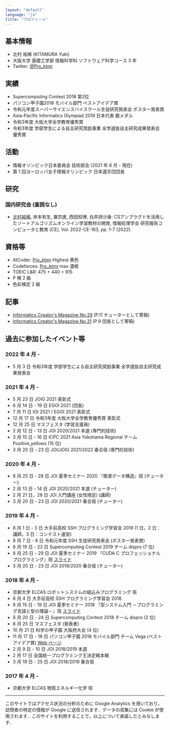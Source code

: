 ```yaml
---
layout: "default"
language: "ja"
title: "プロフィール"
---
```


## 基本情報

- 北村 祐稀 (KITAMURA Yuki)
- 大阪大学 基礎工学部 情報科学科 ソフトウェア科学コース 3 年
- Twitter: [@Pro_ktmr](https://twitter.com/Pro_ktmr)

## 実績

- Supercomputing Contest 2018 第2位
- パソコン甲子園2018 モバイル部門 ベストアイデア賞
- 令和元年度スーパーサイエンスハイスクール生徒研究発表会 ポスター発表賞
- Asia-Pacific Informatics Olympiad 2019 日本代表 銀メダル
- 令和3年度 大阪大学全学教育優秀賞
- 令和3年度 学部学生による自主研究奨励事業 全学選抜自主研究成果発表会 優秀賞

## 活動

- 情報オリンピック日本委員会 技術部会 (2021 年 6 月 - 現在)
- 第 1 回ヨーロッパ女子情報オリンピック 日本選手団団長

## 研究

### 国内研究会 (査読なし)

- <u>北村祐稀</u>, 岸本有生, 兼宗進, 西田知博, 白井詩沙香: CSアンプラグドを活用したソートアルゴリズムオンライン学習教材の開発, 情報処理学会 研究報告コンピュータと教育 (CE), Vol. 2022-CE-163, pp. 1-7 (2022).

## 資格等

- AtCoder: [Pro_ktmr](https://atcoder.jp/users/Pro_ktmr) Highest 黄色
- Codeforces: [Pro_ktmr](https://codeforces.com/profile/Pro_ktmr) max 濃橙
- TOEIC L&R: 475 + 440 = 915
- P 検 2 級
- 色彩検定 2 級

## 記事

- [Informatics Creator's Magazine No.29](https://www.ioi-jp.org/documents/newsletter/NewsletterNo29.pdf) (P.11 チューターとして寄稿)
- [Informatics Creator's Magazine No.31](https://www.ioi-jp.org/documents/newsletter/NewsletterNo31.pdf) (P.9 団長として寄稿)

## 過去に参加したイベント等

### 2022 年 4 月 -

- 5 月 3 日 令和3年度 学部学生による自主研究奨励事業 全学選抜自主研究成果発表会

### 2021 年 4 月 -

- 5 月 23 日 JOIG 2021 表彰式
- 6 月 14 日 - 19 日 EGOI 2021 (団長)
- 7 月 11 日 IOI 2021 / EGOI 2021 表彰式
- 12 月 17 日 令和3年度 大阪大学全学教育優秀賞 表彰式
- 12 月 25 日 マスフェスタ (学習支援員)
- 2 月 12 日 - 13 日 JOI 2020/2021 本選 (専門的技術)
- 3 月 15 日 - 16 日 ICPC 2021 Asia Yokohama Regional チーム Positive_yellows (15 位)
- 3 月 20 日 - 23 日 JOI/JOIG 2021/2022 春合宿 (専門的技術)

### 2020 年 4 月 -

- 8 月 25 日 - 28 日 JOI 夏季セミナー 2020 『簡潔データ構造』班 (チューター)
- 2 月 13 日 - 14 日 JOI 2020/2021 本選 (チューター)
- 2 月 21 日，28 日 JOI 入門講座 (女性限定) (講師)
- 3 月 20 日 - 23 日 JOI 2020/2021 春合宿 (チューター)

### 2019 年 4 月 -

- 8 月 1 日 - 3 日 大手前高校 SSH プログラミング学習会 2019 (1 日，2 日：講師，3 日：コンテスト運営)
- 8 月 7 日 - 8 日 令和元年度 SSH 生徒研究発表会 (ポスター発表賞)
- 8 月 19 日 - 23 日 Supercomputing Contest 2019 チーム dispro (7 位)
- 8 月 25 日 - 29 日 JOI 夏季セミナー 2019 『CUDA C プロフェッショナル プログラミング』班 [スライド](https://www2.slideshare.net/Proktmr/ss-167298066/)
- 3 月 20 日 - 23 日 JOI 2019/2020 春合宿 (チューター)

### 2018 年 4 月 -

- 京都大学 ELCAS ロボットシステムの組込みプログラミング 班
- 8 月 4 日 大手前高校 SSH プログラミング学習会 2018
- 8 月 15 日 - 19 日 JOI 夏季セミナー 2018 『型システム入門 －プログラミング言語と型の理論－』班 [スライド](https://www2.slideshare.net/Proktmr/joiss2018lambdaocaml)
- 8 月 20 日 - 24 日 Supercomputing Contest 2018 チーム dispro (2 位)
- 8 月 25 日 マスフェスタ (発表者)
- 10 月 21 日 科学の甲子園 大阪府大会 (4 位)
- 11 月 17 日 - 18 日 パソコン甲子園 2018 モバイル部門 チーム Vega (ベストアイデア賞) [Web ページ](./pck2018m/)
- 2 月 9 日 - 10 日 JOI 2018/2019 本選
- 2 月 17 日 全国統一プログラミング王決定戦本戦
- 3 月 19 日 - 25 日 JOI 2018/2019 春合宿

### 2017 年 4 月 -

- 京都大学 ELCAS 物質エネルギー化学 班

---

このサイトではアクセス状況の分析のために Google Analytics を用いており，訪問者の特定の情報が Google に送信されます．データの収集には Cookie が使用されます．このサイトを利用することで，以上について承諾したとみなします．
